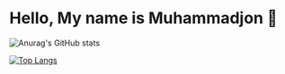 # Hello, My name is Muhammadjon 👋

![Anurag's GitHub stats](https://github-readme-stats.vercel.app/api?username=Muhammadjon-Developer&show_icons=true&theme=radical)

[![Top Langs](https://github-readme-stats.vercel.app/api/top-langs/?username=Muhammadjon-Developer&layout=donut&theme=radical)](https://github.com/Muhammadjon-Developer/github-readme-stats)

